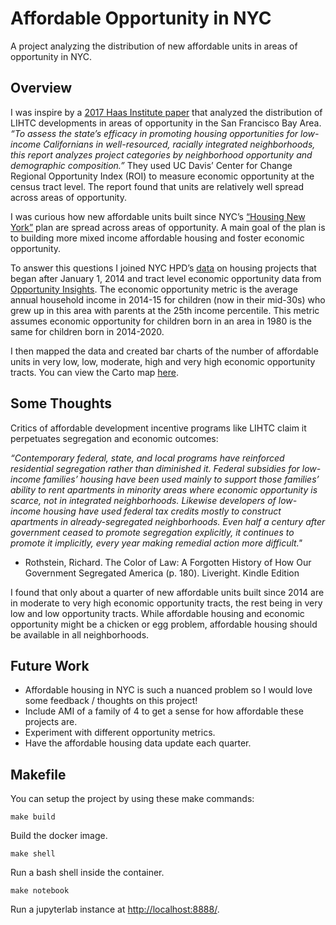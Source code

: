 # Affordable Opportunity in NYC
A project analyzing the distribution of new affordable units in areas of opportunity in NYC.

## Overview
I was inspire by a [2017 Haas Institute paper](http://haasinstitute.berkeley.edu/sites/default/files/haasinstitute_lihtc_ca_publish_mar14.pdf) that analyzed the distribution of LIHTC developments in areas of opportunity in the San Francisco Bay Area. *“To assess the state’s efficacy in promoting housing opportunities for low-income Californians in well-resourced, racially integrated neighborhoods, this report analyzes project categories by neighborhood opportunity and demographic composition.”* They used UC Davis’ Center for Change Regional Opportunity Index (ROI) to measure economic opportunity at the census tract level. The report found that units are relatively well spread across areas of opportunity. 

I was curious how new affordable units built since NYC’s [“Housing New York”](http://www.nyc.gov/html/housing/assets/downloads/pdf/housing_plan.pdf) plan are spread across areas of opportunity.  A main goal of the plan is to building more mixed income affordable housing and foster economic opportunity. 

To answer this questions I joined NYC HPD’s [data](https://data.cityofnewyork.us/Housing-Development/Housing-New-York-Units-by-Building/hg8x-zxpr) on housing projects that began after January 1, 2014 and tract level economic opportunity data from [Opportunity Insights](https://www.opportunityatlas.org/).  The economic opportunity metric is the average annual household income in 2014-15 for children (now in their mid-30s) who grew up in this area with parents at the 25th income percentile. This metric assumes economic opportunity for children born in an area in 1980 is the same for children born in 2014-2020. 

I then mapped the data and created bar charts of the number of affordable units in very low, low, moderate, high and very high economic opportunity tracts. You can view the Carto map [here](https://bendnorman.carto.com/builder/184e678c-dc78-4528-b9a8-94dafc29ae2d/embed). 

## Some Thoughts
Critics of affordable development incentive programs like LIHTC claim it perpetuates segregation and economic outcomes:

*“Contemporary federal, state, and local programs have reinforced residential segregation rather than diminished it. Federal subsidies for low-income families’ housing have been used mainly to support those families’ ability to rent apartments in minority areas where economic opportunity is scarce, not in integrated neighborhoods. Likewise developers of low-income housing have used federal tax credits mostly to construct apartments in already-segregated neighborhoods. Even half a century after government ceased to promote segregation explicitly, it continues to promote it implicitly, every year making remedial action more difficult."*

 - Rothstein, Richard. The Color of Law: A Forgotten History of How Our Government Segregated America (p. 180). Liveright. Kindle Edition

I found that only about a quarter of new affordable units built since 2014 are in moderate to very high economic opportunity tracts, the rest being in very low and low opportunity tracts. While affordable housing and economic opportunity might be a chicken or egg problem, affordable housing should be available in all neighborhoods.   

## Future Work
 - Affordable housing in NYC is such a nuanced problem so I would love some feedback / thoughts on this project!
 - Include AMI of a family of 4 to get a sense for how affordable these projects are. 
 - Experiment with different opportunity metrics.
 - Have the affordable housing data update each quarter. 

## Makefile

You can setup the project by using these make commands:

```
make build
```
Build the docker image.

```
make shell
```
Run a bash shell inside the container.

```
make notebook
```
Run a jupyterlab instance at [http://localhost:8888/](http://localhost:8888/).
